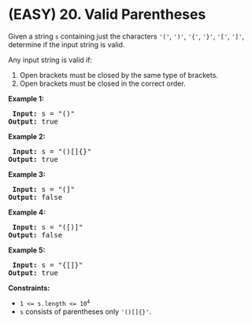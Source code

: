 # (EASY) 20. Valid Parentheses
Given a string <code>s</code> containing just the characters <code>'('</code>, <code>')'</code>, <code>'{'</code>, <code>'}'</code>, <code>'['</code>, <code>']'</code>, determine if the input string is valid.

Any input string is valid if:
<ol>
    <li>Open brackets must be closed by the same type of brackets.</li>
    <li>Open brackets must be closed in the correct order.</li>
</ol>

**Example 1:** <br>
    <pre>
        <b>Input:</b> s = "()"
        <b>Output:</b> true
    </pre>

**Example 2:** <br>
    <pre>
        <b>Input:</b> s = "()[]{}"
        <b>Output:</b> true
    </pre>

**Example 3:** <br>
    <pre>
        <b>Input:</b> s = "(]"
        <b>Output:</b> false
    </pre>

**Example 4:** <br>
    <pre>
        <b>Input:</b> s = "([)]"
        <b>Output:</b> false
    </pre>

**Example 5:** <br>
    <pre>
        <b>Input:</b> s = "{[]}"
        <b>Output:</b> true
    </pre>

**Constraints:**
<ul>
    <li><code>1 <= s.length <= 10<sup>4</sup></code></li>
    <li><code>s</code> consists of parentheses only <code>'()[]{}'</code>.</li>
</ul>